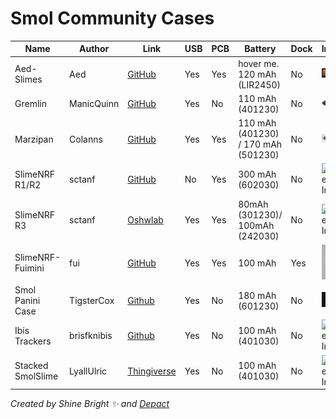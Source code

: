 # Smol Community Cases


<table class="table-sort table-arrows">
  <thead>
    <tr>
      <th>Name</th>
      <th>Author</th>
      <th class="disable-sort">Link</th>
      <th>USB</th>
      <th>PCB</th>
      <th>Battery</th>
      <th>Dock</th>
      <th class="disable-sort">Image</th>
    </tr>
  </thead>
  <tbody>
    <tr>
      <td>Aed-Slimes</td>
      <td>Aed</td>
      <td><a href="https://github.com/Aed-1/Aed-Slimes">GitHub</a></td>
      <td class="yes">Yes</td>
      <td class="yes">Yes</td>
      <td><span class="hint--bottom" aria-label="Thank you!">hover me.</span> 120 mAh (LIR2450)</td>
      <td>No</td>
      <td><img src="https://raw.githubusercontent.com/Aed-1/Aed-Slimes/refs/heads/main/img/Aed-Slime.png" alt="Case Image" loading="lazy"/></td>
    </tr>
    <tr>
      <td>Gremlin</td>
      <td>ManicQuinn</td>
      <td><a href="https://github.com/ManicQuinn/SlimeVR-Gremlin">GitHub</a></td>
      <td class="yes">Yes</td>
      <td>No</td>
      <td>110 mAh (401230)</td>
      <td>No</td>
      <td><img src="https://raw.githubusercontent.com/ManicQuinn/SlimeVR-Gremlin/refs/heads/main/photos/GremlinTrackers.png" alt="Case Image" loading="lazy"/></td>
    </tr>
    <tr>
      <td>Marzipan</td>
      <td>Colanns</td>
      <td><a href="https://github.com/colasama/Marzipan">GitHub</a></td>
      <td class="yes">Yes</td>
      <td class="yes">Yes</td>
      <td>110 mAh (401230) / 170 mAh (501230)</td>
      <td>No</td>
      <td><img src="https://raw.githubusercontent.com/colasama/Marzipan/refs/heads/main/assets/sample.jpg" alt="Case Image" loading="lazy"/></td>
    </tr>
    <tr>
      <td>SlimeNRF R1/R2</td>
      <td>sctanf</td>
      <td><a href="https://github.com/SlimeVR/SlimeVR-Tracker-nRF-PCB">GitHub</a></td>
      <td>No</td>
      <td class="yes">Yes</td>
      <td>300 mAh (602030)</td>
      <td>No</td>
      <td><img src="https://raw.githubusercontent.com/SlimeVR/SlimeVR-Tracker-nRF-PCB/refs/heads/main/images/DSC_0067.webp" alt="Case Image" loading="lazy"/></td>
    </tr>
    <tr>
      <td>SlimeNRF R3</td>
      <td>sctanf</td>
      <td><a href="https://oshwlab.com/sctanf/slimenrf3">Oshwlab</a></td>
      <td class="yes">Yes</td>
      <td class="yes">Yes</td>
      <td>80mAh (301230)/ 100mAh (242030)</td>
      <td>No</td>
      <td><img src="https://image.easyeda.com/pullimage/yqgxTM1PciHEAJCbQuXxcXNqxEJMzmkE2ujd4QaK.jpeg" alt="Case Image" loading="lazy"/></td>
    </tr>
    <tr>
      <td>SlimeNRF-Fuimini</td>
      <td>fui</td>
      <td><a href="https://github.com/Zipra1/SlimeNRF-Fuimini">GitHub</a></td>
      <td class="yes">Yes</td>
      <td class="yes">Yes</td>
      <td>100 mAh</td>
      <td class="yes">Yes</td>
      <td><img src="https://raw.githubusercontent.com/Zipra1/SlimeNRF-Fuimini/refs/heads/main/Tracker/Photos/Raw/iso.jpg" alt="Case Image" loading="lazy"/></td>
    </tr>
    <tr>
      <td>Smol Panini Case</td>
      <td>TigsterCox</td>
      <td><a href="https://github.com/TigsterCox/Smol-Panini-Case/">Github</a></td>
      <td class="yes">Yes</td>
      <td>No</td>
      <td>180 mAh (601230)</td>
      <td>No</td>
      <td><img src="https://raw.githubusercontent.com/TigsterCox/Smol-Panini-Case/refs/heads/main/Renders/Render.png" alt="Case Image" loading="lazy"/></td>
    </tr>
    <tr>
      <td>Ibis Trackers</td>
      <td>brisfknibis</td>
      <td><a href="https://github.com/brisfknibis/ibis-trackers/">Github</a></td>
      <td class="yes">Yes</td>
      <td>No</td>
      <td>100 mAh (401030)</td>
      <td>No</td>
      <td><img src="https://raw.githubusercontent.com/brisfknibis/ibis-trackers/refs/heads/main/Images/IbisTracker.jpg" alt="Case Image" loading="lazy"/></td>
    </tr>
    <tr>
      <td>Stacked SmolSlime</td>
      <td>LyallUlric</td>
      <td><a href="https://www.thingiverse.com/thing:6941615">Thingiverse</a></td>
      <td class="yes">Yes</td>
      <td>No</td>
      <td>100 mAh (401030)</td>
      <td>No</td>
      <td><img src="https://cdn.thingiverse.com/assets/d4/ec/6a/83/0d/large_display_image_2025-02-20_171452292.png" alt="Case Image" loading="lazy"/></td>
    </tr>
  </tbody>
</table>

*Created by Shine Bright ✨ and [Depact](https://github.com/Depact)*
